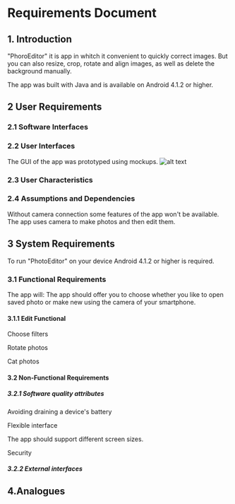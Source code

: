 # Requirements Document
## 1. Introduction
"PhoroEditor" it is app in whitch it convenient to quickly correct images. But you can also resize, crop, rotate and align images, as well as delete the background manually.

The app was built with Java and is available on Android 4.1.2  or higher.

##  2 User Requirements
###  2.1 Software Interfaces


###  2.2 User Interfaces
The GUI of the app was prototyped using mockups.
![alt text](https://github.com/B1nvoker/-photo_editor/tree/master/Mockups/MainScreen.png)

###  2.3 User Characteristics

###  2.4 Assumptions and Dependencies
Without camera connection some features of the app won't be available. The app uses camera to make photos and then edit them.

##  3 System Requirements
To run "PhotoEditor" on your device Android 4.1.2 or higher is required.

###  3.1 Functional Requirements
The app will: 
The app should offer you to choose whether you like to open saved photo or make new using the camera of your smartphone.
####  3.1.1 Edit Functional

  Choose filters
 
  Rotate photos
  
  Cat photos
####  3.2 Non-Functional Requirements
  ##### 3.2.1 Software quality attributes
   Avoiding draining a device's battery
   
   Flexible interface
   
   The app should support different screen sizes.
   
   Security
  ##### 3.2.2 External interfaces
    

## 4.Analogues

